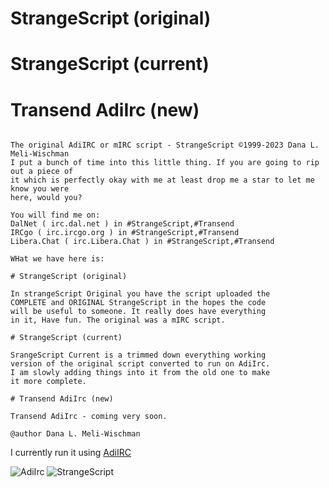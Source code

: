 # StrangeScript (original)
# StrangeScript (current)
# Transend AdiIrc (new)

```

The original AdiIRC or mIRC script - StrangeScript ©1999-2023 Dana L. Meli-Wischman
I put a bunch of time into this little thing. If you are going to rip out a piece of
it which is perfectly okay with me at least drop me a star to let me know you were
here, would you?

You will find me on:
DalNet ( irc.dal.net ) in #StrangeScript,#Transend
IRCgo ( irc.ircgo.org ) in #StrangeScript,#Transend
Libera.Chat ( irc.Libera.Chat ) in #StrangeScript,#Transend

WHat we have here is: 

# StrangeScript (original)

In strangeScript Original you have the script uploaded the
COMPLETE and ORIGINAL StrangeScript in the hopes the code
will be useful to someone. It really does have everything
in it, Have fun. The original was a mIRC script.

# StrangeScript (current)

SrangeScript Current is a trimmed down everything working
version of the original script converted to run on AdiIrc.
I am slowly adding things into it from the old one to make
it more complete.

# Transend AdiIrc (new)

Transend AdiIrc - coming very soon.

@author Dana L. Meli-Wischman

```

I currently run it using [AdiIRC](https://www.adiirc.com)

<img src="/StrangeScript/icons/AdiIRC.ico" alt="AdiIrc"/>

<img src="/image/StrangeScript.png" alt="StrangeScript"/>
